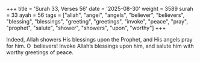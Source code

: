 +++
title = 'Surah 33, Verses 56'
date = '2025-08-30'
weight = 3589
surah = 33
ayah = 56
tags = ["allah", "angel", "angels", "believer", "believers", "blessing", "blessings", "greeting", "greetings", "invoke", "peace", "pray", "prophet", "salute", "shower", "showers", "upon", "worthy"]
+++

Indeed, Allah showers His blessings upon the Prophet, and His angels pray for him. O  believers! Invoke Allah’s blessings upon him, and salute him with worthy greetings of peace.
